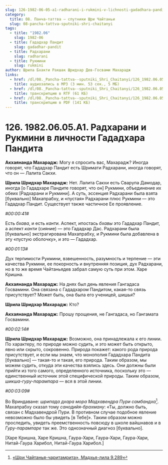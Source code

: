 ```yaml
---
slug: 126-1982-06-05-a1-radharani-i-rukmini-v-lichnosti-gadadhara-pandita
category:
  title: 08. Панча-таттва — спутники Шри Чайтаньи
  slug: 08-pancha-tattva-sputniki-shri-chaitanyi
tags:
  - title: "1982.06"
    slug: 1982-06
  - title: Гададхар Пандит
    slug: gadadhar-pandit
  - title: Радхарани
    slug: radharani
  - title: Рукмини
    slug: rukmini
author: Шрила Бхакти Ракшак Шридхар Дев-Госвами Махарадж
links:
  - href: /dl/08._Pancha-tattva--sputniki_Shri_Chaitanyi/126_1982.06.05.A1_SridharMj_Radharani_i_Rukmini_v_lichnosti_Gadadhara_Pandita.mp3
    title: аудиозапись в MP3 (3 мин. 53 сек., 5 МБ)
  - href: /dl/08._Pancha-tattva--sputniki_Shri_Chaitanyi/126_1982.06.05.A1_SridharMj_Radharani_i_Rukmini_v_lichnosti_Gadadhara_Pandita.rtf
    title: транскрипцию в RTF (61 КБ)
  - href: /dl/08._Pancha-tattva--sputniki_Shri_Chaitanyi/126_1982.06.05.A1_SridharMj_Radharani_i_Rukmini_v_lichnosti_Gadadhara_Pandita.pdf
    title: транскрипцию в PDF (141 КБ)
---
```


# 126. 1982.06.05.A1. Радхарани и Рукмини в личности Гададхара Пандита

**Акхаянанда Махарадж:** Могу я спросить вас, Махарадж? Иногда говорят, что Гададхар Пандит есть Шримати Радхарани, иногда говорят, что он — Лалита Сакхи.

**Шрила Шридхар Махарадж:** Нет. Лалита Сакхи есть Сварупа Дамодар, иногда [о Гададхаре Пандите говорят, что он] Рукмини, объединение их обеих [Радхарани и Рукмини]. А суть, эссенция Радхарани была взята [буквально] Махапрабху, и «пустая» Радхарани плюс Рукмини — это Гададхар Пандит. Существует также частичное Ее проявление.

*#00:00:41#*

Есть *бхава*, и есть *канти.* Аспект, ипостась *бхавы* это Гададхар Пандит, а аспект *канти* (сияние) — это Гададхар Дас. Радхарани была [буквально] экстрагирована Махапрабху, и Рукмини была добавлена в эту «пустую оболочку», и это — Гададхар.

*#00:01:13#*

Дух терпимости Рукмини, взвешенность, разумность и терпение — эти качества Рукмини, ее покорность и внутренняя позиция, дух Радхарани, но в то же время Чайтаньядев забрал самую суть при этом. Харе Кришна.

**Акхаянанда Махарадж:** На днях был день явления Гангадаса Госвамини. Она связана с Гададхаром Пандитом, какая-то связь присутствует? Может быть, она была его ученицей, *шишья*?

**Шрила Шридхар Махарадж:** Кто?

**Акхаянанда Махарадж:** Прошу прощения, не Гангадаса, но Гангамата Госвамини.

*#00:02:14#*

**Шрила Шридхар Махарадж:** Возможно, она принадлежала к его линии. По характеру, по природе можно судить, и это может быть открыто, явно или скрыто, сокровенно. Природа покажет: какого рода природа присутствует, и если мы знаем, что монополия Гададхара Пандита [буквально] — такая-то и такая, его природа. Таким образом, мы можем судить, откуда эти качества взялись здесь. Они должны были прийти из того самого, определенного источника, поскольку это — единственный источник этой специфической природы. Таким образом, *шикша-гуру-парампара* — вся в этой линии.

*#00:03:09#*

Во Вриндаване: *шрипада дхара мора Мадхавендра Пури самбандха*[^_ftn1]. Махапрабху сказал тому *санодийя-брахману*: «Ты, должно быть, связан с Мадхавендрой Пури. В противном случае подобное явление невозможно было бы увидеть [в Тебе]». Таким образом можно проследить, увидеть преемственность повсюду в школе вайшнавов и в *Гуру-парампаре* так же. Это однозначный диагноз [буквально].

[Харе Кришна, Харе Кришна, Гаура-Хари, Гаура-Хари, Гаура-Хари, Нитай-Гаура Харибол, Нитай-Гаура Харибол.]



[^_ftn1]: [«Шри Чайтанья-чаритамрита», Мадхья-лила 9.289](../notes/shri-chajtanya-charitamrita-madhya-lila/shri-chajtanya-charitamrita-madhya-lila-9-289.md)
